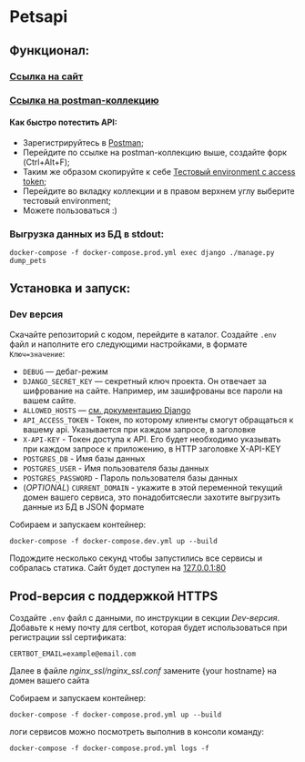 # Petsapi
## Функционал:

### [Ссылка на сайт](https://iterekhov.ru/api/v1/pets/)
### [Ссылка на postman-коллекцию](https://www.postman.com/navigation-astronaut-23060129/workspace/iterekhov/collection/24836864-91b9988a-6000-47e6-9467-66e759f0b10d?action=share&creator=24836864)
#### Как быстро потестить API:
- Зарегистрируйтесь в [Postman](https://identity.getpostman.com/login);
- Перейдите по ссылке на postman-коллекцию выше, создайте форк (Ctrl+Alt+F);
- Таким же образом скопируйте к себе [Тестовый environment с access token](https://www.postman.com/navigation-astronaut-23060129/workspace/iterekhov/environment/24836864-8922470a-ed64-4f77-b0bd-7e03f510eeca);
- Перейдите во вкладку коллекции и в правом верхнем углу выберите тестовый environment;
- Можете пользоваться :)


### Выгрузка данных из БД в stdout:
```
docker-compose -f docker-compose.prod.yml exec django ./manage.py dump_pets
```

## Установка и запуск:

### Dev версия

Скачайте репозиторий с кодом, перейдите в каталог. Создайте `.env` файл и наполните его следующими настройками, в формате `Ключ=значение`:

- `DEBUG` — дебаг-режим
- `DJANGO_SECRET_KEY` — секретный ключ проекта. Он отвечает за шифрование на сайте. Например, им зашифрованы все пароли на вашем сайте.
- `ALLOWED_HOSTS` — [см. документацию Django](https://docs.djangoproject.com/en/3.1/ref/settings/#allowed-hosts)
- `API_ACCESS_TOKEN` - Токен, по которому клиенты смогут обращаться к вашему api. Указывается при каждом запросе, в заголовке 
- `X-API-KEY` - Токен доступа к API. Его будет необходимо указывать при каждом запросе к приложению, в HTTP заголовке X-API-KEY
- `POSTGRES_DB` - Имя базы данных
- `POSTGRES_USER` - Имя пользователя базы данных
- `POSTGRES_PASSWORD` - Пароль пользователя базы данных
- (*OPTIONAL*) `CURRENT_DOMAIN` - укажите в этой переменной текущий домен вашего сервиса, это понадобитсяесли захотите выгрузить данные из БД в JSON формате

Собираем и запускаем контейнер:
```
docker-compose -f docker-compose.dev.yml up --build
```
Подождите несколько секунд чтобы запустились все сервисы и собралась статика. Сайт будет доступен на [127.0.0.1:80](https://127.0.0.1:80)

## Prod-версия c поддержкой HTTPS
Создайте `.env` файл с данными, по инструкции в секции *Dev-версия*. Добавьте к нему почту для certbot, которая будет использоваться при регистрации ssl сертификата:
```
CERTBOT_EMAIL=example@email.com
```
Далее в файле *nginx_ssl/nginx_ssl.conf* замените {your hostname} на домен вашего сайта

Собираем и запускаем контейнер:
```
docker-compose -f docker-compose.prod.yml up --build
```
логи сервисов можно посмотреть выполнив в консоли команду:
```
docker-compose -f docker-compose.prod.yml logs -f
```
